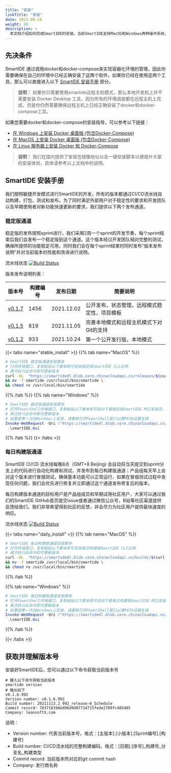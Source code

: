 ```yaml
---
title: "安装"
linkTitle: "安装"
date: 2021-09-24
weight: 20
description: >
  本文档介绍如何完成SmartIDE的安装。当前SmartIDE支持MacOS和Windows两种操作系统，我们提供了一键安装脚本方便开发人员快速完成安装。
---
```


## 先决条件

SmartIDE 通过调用docker和docker-compose来实现容器化环境的管理，因此你需要确保在自己的环境中已经正确安装了这两个软件。如果你已经在使用这两个工具，那么可以直接进入以下 [SmartIDE 安装手册](#smartide-安装手册) 部分。

> **说明：** 如果你只需要使用smartide远程主机模式，那么本地开发机上并不需要安装 Docker Desktop 工具，因为所有的环境调度都在远程主机上完成，但是你仍然需要确保远程主机上已经正确安装了docker和docker-compose工具。

如果您需要docker和docker-compose的安装指导，可以参考以下链接：

- [在 Windows 上安装 Docker 桌面版 (包含Docker-Compose)](docker-install-windows)
- [在 MacOS 上安装 Docker 桌面版 (包含Docker-Compose)](docker-install-osx)
- [在 Linux 服务器上安装 Docker 和 Docker-Compose](docker-install-linux)

> **说明：** 我们在国内提供了安装包镜像地址以及一键安装脚本以便提升大家的安装体验，具体请参考以上文档中的说明。

## SmartIDE 安装手册

我们按照敏捷开发模式进行SmartIDE的开发，所有的版本都通过CI/CD流水线自动构建，打包，测试和发布。为了同时满足外部用户对于稳定性的要求和开发团队以及早期使用者对新功能快速更新的要求，我们提供以下两个发布通道。

### 稳定版通道

稳定版的发布按照sprint进行，我们采用2周一个sprint的开发节奏，每个sprint结束后我们会发布一个稳定版到这个通道。这个版本经过开发团队相对完整的测试，确保所提供的功能稳定可用，同时我们会在每个sprint结束时同时发布“版本发布说明”并对当前版本的性能和改进进行说明。

流水线状态 
[![Build Status](https://dev.azure.com/leansoftx/smartide/_apis/build/status/smartide-codesign-ci?branchName=main)](https://dev.azure.com/leansoftx/smartide/_build/latest?definitionId=32&branchName=main)

版本发布说明列表：

| 版本号      | 构建编号 | 发布日期      |   简要说明   |
| ----------- | ----------- | ----------- | ----------- |
| [v0.1.7](/zh/blog/2021-1203-state-management/)          | 1456 | 2021.12.02 | 公开发布，状态管理，远程模式稳定性，项目模板       |
| [v0.1.5](/zh/blog/2021-1105-vm-start/)          | 819 | 2021.11.05 | 完善本地模式和远程主机模式下对Git的支持       |
| [v0.1.2](/zh/blog/2021-1024-first-release/)     | 933 | 2021.10.24 | 第一个公开发行版，本地模式       |

{{< tabs name="stable_install" >}}
{{% tab name="MacOS" %}}
```bash
# SmartIDE 稳定版通道安装脚本
# 打开终端窗口，复制粘贴以下脚本即可安装稳定版SmartIDE CLI应用
# 再次执行此命令即可更新版本
curl -OL  "https://smartidedl.blob.core.chinacloudapi.cn/releases/$(curl -L -s https://smartidedl.blob.core.chinacloudapi.cn/releases/stable.txt)/smartide" \
&& mv -f smartide /usr/local/bin/smartide \
&& chmod +x /usr/local/bin/smartide
```
{{% /tab %}}
{{% tab name="Windows" %}}
```powershell
# SmartIDE 稳定版通道安装脚本
# 打开PowerShell终端窗口，复制粘贴以下脚本即可自动下载稳定版SmartIDE MSI安装包，并启动安装程序
# 再次执行此命令即可更新版本
# 如果是第一次在Windows上安装，请重新打开PowerShell窗口以便PATH设置生效
Invoke-WebRequest -Uri ("https://smartidedl.blob.core.chinacloudapi.cn/releases/"+(Invoke-RestMethod https://smartidedl.blob.core.chinacloudapi.cn/releases/stable.txt)+"/SetupSmartIDE.msi")  -OutFile "smartide.msi"
 .\smartIDE.msi
```
{{% /tab %}}
{{< /tabs >}}

### 每日构建版通道

SmartIDE CI/CD 流水线每晚8点（GMT+8 Beijing) 会自动将当天提交到sprint分支上的代码进行自动化构建和测试，并发布到每日构建版通道；产品组每天早上会对这个版本进行冒烟测试，确保基本功能可以正常运行，如果在冒烟测试过程中发现任何问题，我们会优先进行修复并立即通过这个通道发布修复后的版本。

每日构建版本通道的目标用户是产品组成员和早期试用社区用户，大家可以通过我们的SmartIDE GitHub首页提交issue或者通过微信公众号，B站等社区渠道提供反馈给我们。我们非常希望得到社区的反馈，并会尽力为社区用户提供最快速度的响应。

流水线状态 
[![Build Status](https://dev.azure.com/leansoftx/smartide/_apis/build/status/smartide-codesign-ci?branchName=releases/release-8)](https://dev.azure.com/leansoftx/smartide/_build/latest?definitionId=32&branchName=releases/release-8)

{{< tabs name="daily_install" >}}
{{% tab name="MacOS" %}}
```bash
# SmartIDE 每日构建版通道安装脚本
# 打开终端窗口，复制粘贴以下脚本即可安装每日构建版SmartIDE CLI应用
# 再次执行此命令即可更新版本
curl -OL  "https://smartidedl.blob.core.chinacloudapi.cn/builds/$(curl -L -s https://smartidedl.blob.core.chinacloudapi.cn/builds/stable.txt)/smartide" \
&& mv -f smartide /usr/local/bin/smartide \
&& chmod +x /usr/local/bin/smartide
```
{{% /tab %}}

{{% tab name="Windows" %}}
```powershell
# SmartIDE 每日构建版通道安装脚本
# 打开PowerShell终端窗口，复制粘贴以下脚本即可自动下载每日构建版SmartIDE MSI安装包，并启动安装程序
# 再次执行此命令即可更新版本
# 如果是第一次在Windows上安装，请重新打开PowerShell窗口以便PATH设置生效
Invoke-WebRequest -Uri ("https://smartidedl.blob.core.chinacloudapi.cn/builds/"+(Invoke-RestMethod https://smartidedl.blob.core.chinacloudapi.cn/builds/stable.txt)+"/SetupSmartIDE.msi")  -OutFile "smartide.msi"
 .\smartIDE.msi
```
{{% /tab %}}

{{< /tabs >}}

## 获取并理解版本号

安装好SmartIDE后，您可以通过以下命令获取当前版本号

```shell
# 键入以下命令获取当前版本
smartide version
# 输出如下
v0.1.6.992
Version number: v0.1.6.992
Build number: 20211113.2_992_release-6_Schedule
Commit record: 783718398ed96d9d07714715fede2709fc405485
Company: leansoftX.com
```

说明：

- Version number: 代表当前版本号，格式：[主版本].[小版本].[Sprint编号].[构建号]
- Build number: CI/CD流水线的完整构建编码，格式：[日期].[序号]_构建号_分支名_构建类型
- Commit record: 当前版本所对应的git commit hash
- Company: 发行商名称



